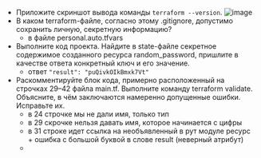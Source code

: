 
- Приложите скриншот вывода команды ```terraform --version```.
![image](https://github.com/LexNezv/devops-netology/assets/60059176/11fa9839-ab92-47b1-b678-eb83bee8b5e8)
- В каком terraform-файле, согласно этому .gitignore, допустимо сохранить личную, секретную информацию?
  - в файле personal.auto.tfvars
- Выполните код проекта. Найдите в state-файле секретное содержимое созданного ресурса random_password, пришлите в качестве ответа конкретный ключ и его значение.
  - ответ ```"result": "puQivkOIkBmxk7Vt"```
- Раскомментируйте блок кода, примерно расположенный на строчках 29–42 файла main.tf. Выполните команду terraform validate. Объясните, в чём заключаются намеренно допущенные ошибки. Исправьте их.
  - в 24 строчке мы не дали имя, только тип
  - в 29 скрочке нельзя давать имя, которое начинается с цифры
  - в 31 строке идет ссылка на необъявленный в рут модуле ресурс + ошибка с большой буквой в слове result (неверный атрибут)
  - 

